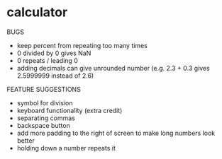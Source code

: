# calculator

BUGS

- keep percent from repeating too many times
- 0 divided by 0 gives NaN
- 0 repeats / leading 0
- adding decimals can give unrounded number (e.g. 2.3 + 0.3 gives 2.5999999 instead of 2.6)

FEATURE SUGGESTIONS

- symbol for division
- keyboard functionality (extra credit)
- separating commas
- backspace button
- add more padding to the right of screen to make long numbers look better
- holding down a number repeats it
